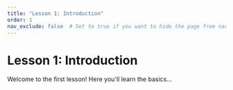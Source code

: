 ```yaml
---
title: "Lesson 1: Introduction"
order: 1
nav_exclude: false  # Set to true if you want to hide the page from navigation
---
```


# Lesson 1: Introduction

Welcome to the first lesson! Here you'll learn the basics...
